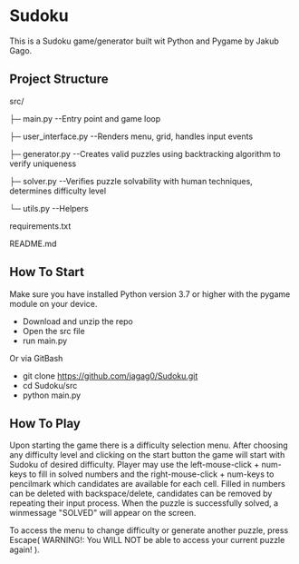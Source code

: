 # Sudoku

This is a Sudoku game/generator built wit Python and Pygame by Jakub Gago. 


Project Structure
-------------------------------------------------------------------------------------------------------

src/

├─ main.py --Entry point and game loop

├─ user_interface.py --Renders menu, grid, handles input events

├─ generator.py --Creates valid puzzles using backtracking algorithm to verify uniqueness

├─ solver.py --Verifies puzzle solvability with human techniques, determines difficulty level

└─ utils.py --Helpers

requirements.txt

README.md   


How To Start
----------------------------------------------------------------------------------------------------------
Make sure you have installed Python version 3.7 or higher with the pygame module on your device.

- Download and unzip the repo
- Open the src file
- run main.py

Or via GitBash
- git clone https://github.com/jagag0/Sudoku.git
-  cd Sudoku/src
-  python main.py


How To Play
----------------------------------------------------------------------------------------------------
Upon starting the game there is a difficulty selection menu. After choosing any difficulty level and clicking on the start button
the game will start with Sudoku of desired difficulty. Player may use the left-mouse-click + num-keys to fill in solved
numbers and the right-mouse-click + num-keys to pencilmark which candidates are available
for each cell. Filled in numbers can be deleted with backspace/delete, candidates can be removed
by repeating their input process. When the puzzle is successfully solved, a winmessage "SOLVED" will appear on the screen.

To access the menu to change difficulty or generate another puzzle,
press Escape( WARNING!: You WILL NOT be able to access your current puzzle again! ).
